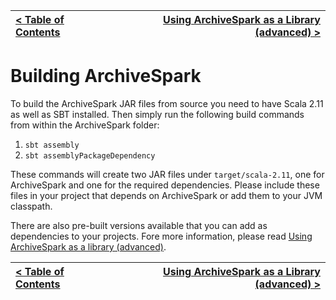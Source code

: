 [< Table of Contents](README.md) | [Using ArchiveSpark as a Library (advanced) >](Using_Library.md)
:---|---:

# Building ArchiveSpark

To build the ArchiveSpark JAR files from source you need to have Scala 2.11 as well as SBT installed.
Then simply run the following build commands from within the ArchiveSpark folder:

1. `sbt assembly`
2. `sbt assemblyPackageDependency`

These commands will create two JAR files under `target/scala-2.11`, one for ArchiveSpark and one for the required dependencies.
Please include these files in your project that depends on ArchiveSpark or add them to your JVM classpath.

There are also pre-built versions available that you can add as dependencies to your projects.
Fore more information, please read [Using ArchiveSpark as a library (advanced)](Using_Library.md).

[< Table of Contents](README.md) | [Using ArchiveSpark as a Library (advanced) >](Using_Library.md)
:---|---:
